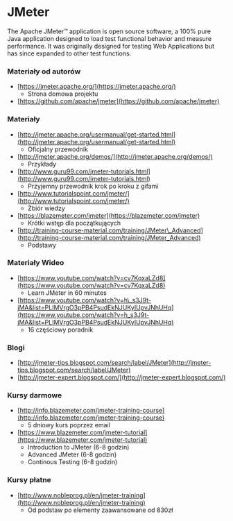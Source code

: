 # JMeter

The Apache JMeter™ application is open source software, a 100% pure Java application designed to load test functional behavior and measure performance. It was originally designed for testing Web Applications but has since expanded to other test functions.

### Materiały od autorów

* [https://jmeter.apache.org/](https://jmeter.apache.org/)
  * Strona domowa projektu
* [https://github.com/apache/jmeter](https://github.com/apache/jmeter)

### Materiały

* [http://jmeter.apache.org/usermanual/get-started.html](http://jmeter.apache.org/usermanual/get-started.html)
  * Oficjalny przewodnik
* [http://jmeter.apache.org/demos/](http://jmeter.apache.org/demos/)
  * Przykłady
* [http://www.guru99.com/jmeter-tutorials.html](http://www.guru99.com/jmeter-tutorials.html)
  * Przyjemny przewodnik krok po kroku z gifami
* [http://www.tutorialspoint.com/jmeter/](http://www.tutorialspoint.com/jmeter/)
  * Zbiór wiedzy
* [https://blazemeter.com/jmeter](https://blazemeter.com/jmeter)
  * Krótki wstęp dla początkujących
* [http://training-course-material.com/training/JMeter\_Advanced](http://training-course-material.com/training/JMeter_Advanced)
  * Podstawy

### Materiały Wideo

* [https://www.youtube.com/watch?v=cv7KqxaLZd8](https://www.youtube.com/watch?v=cv7KqxaLZd8)
  * Learn JMeter in 60 minutes
* [https://www.youtube.com/watch?v=h\_s3J9t-jMA&list=PLIMVrgO3pPB4PsudEkNJUKyIUpvJNhUHq](https://www.youtube.com/watch?v=h_s3J9t-jMA&list=PLIMVrgO3pPB4PsudEkNJUKyIUpvJNhUHq)
  * 16 częściowy poradnik

### Blogi

* [http://jmeter-tips.blogspot.com/search/label/JMeter](http://jmeter-tips.blogspot.com/search/label/JMeter)
* [http://jmeter-expert.blogspot.com/](http://jmeter-expert.blogspot.com/)

### Kursy darmowe

* [http://info.blazemeter.com/jmeter-training-course](http://info.blazemeter.com/jmeter-training-course)
  * 5 dniowy kurs poprzez email
* [https://www.blazemeter.com/jmeter-tutorial](https://www.blazemeter.com/jmeter-tutorial)
  * Introduction to JMeter \(6-8 godzin\)
  * Advanced JMeter \(6-8 godzin\)
  * Continous Testing \(6-8 godzin\)

### Kursy płatne

* [http://www.nobleprog.pl/en/jmeter-training](http://www.nobleprog.pl/en/jmeter-training)
  * Od podstaw po elementy zaawansowane od 830zł

